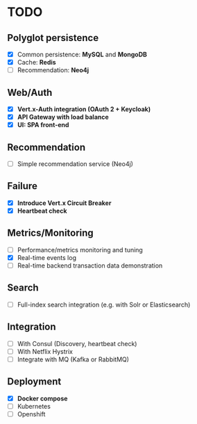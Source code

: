 # TODO

## Polyglot persistence

- [x] Common persistence: **MySQL** and **MongoDB**
- [x] Cache: **Redis**
- [ ] Recommendation: **Neo4j**

## Web/Auth

- [x] **Vert.x-Auth integration (OAuth 2 + Keycloak)**
- [x] **API Gateway with load balance**
- [x] **UI: SPA front-end**

## Recommendation

- [ ] Simple recommendation service (Neo4j)

## Failure

- [x] **Introduce Vert.x Circuit Breaker**
- [x] **Heartbeat check**

## Metrics/Monitoring

- [ ] Performance/metrics monitoring and tuning
- [x] Real-time events log
- [ ] Real-time backend transaction data demonstration

## Search

- [ ] Full-index search integration (e.g. with Solr or Elasticsearch)

## Integration

- [ ] With Consul (Discovery, heartbeat check)
- [ ] With Netflix Hystrix
- [ ] Integrate with MQ (Kafka or RabbitMQ)

## Deployment

- [x] **Docker compose**
- [ ] Kubernetes
- [ ] Openshift